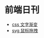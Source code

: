 # 前端日刊

* [css 文字渐变](https://segmentfault.com/a/1190000011882933)
* [svg 鼠标拖拽](https://plnkr.co/edit/num9HKo5HI27TC8QJP8r?preview)
